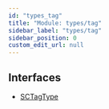 ```yaml
---
id: "types_tag"
title: "Module: types/tag"
sidebar_label: "types/tag"
sidebar_position: 0
custom_edit_url: null
---
```


## Interfaces

- [SCTagType](../interfaces/types_tag.SCTagType)
